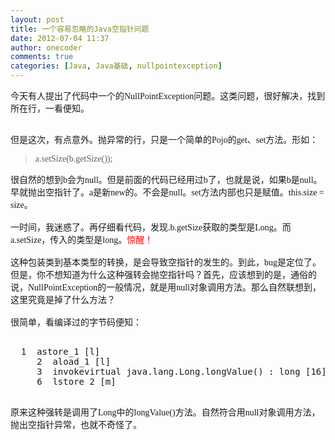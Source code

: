 ```yaml
---
layout: post
title: 一个容易忽略的Java空指针问题
date: 2012-07-04 11:37
author: onecoder
comments: true
categories: [Java, Java基础, nullpointexception]
---
```

<span style="font-family: Tahoma; font-size: 14px; ">今天有人提出了代码中一个的NullPointException问题。这类问题，很好解决，找到所在行，一看便知。</span>
<div style="font-family: Tahoma; font-size: 14px; ">
	&nbsp;</div>
<div style="font-family: Tahoma; font-size: 14px; ">
	但是这次，有点意外。抛异常的行，只是一个简单的Pojo的get、set方法。形如：</div>
<blockquote>
	<div style="font-family: Tahoma; font-size: 14px; ">
		a.setSize(b.getSize());</div>
</blockquote>
<div style="font-family: Tahoma; font-size: 14px; ">
	<div>
		很自然的想到b会为null。但是前面的代码已经用过b了，也就是说，如果b是null。早就抛出空指针了。a是新new的。不会是null。set方法内部也只是赋值。this.size = size。</div>
	<div>
		&nbsp;</div>
	<div>
		一时间，我迷惑了。再仔细看代码，发现.b.getSize获取的类型是Long。而a.setSize，传入的类型是long。<font color="#ff0000">惊醒！</font></div>
	<div>
		&nbsp;</div>
	<div>
		这种包装类到基本类型的转换，是会导致空指针的发生的。到此，bug是定位了。但是，你不想知道为什么这种强转会抛空指针吗？首先，应该想到的是，通俗的说，NullPointException的一般情况，就是用null对象调用方法。那么自然联想到，这里究竟是掉了什么方法？</div>
	<div>
		&nbsp;</div>
	<div>
		很简单，看编译过的字节码便知：<br />
		<br />
		<pre class="brush:java;first-line:1;pad-line-numbers:true;highlight:null;collapse:false;">
  1  astore_1 [l]
     2  aload_1 [l]
     3  invokevirtual java.lang.Long.longValue() : long [16]
     6  lstore_2 [m]
</pre>
	</div>
	<br />
	原来这种强转是调用了Long中的longValue()方法。自然符合用null对象调用方法，抛出空指针异常，也就不奇怪了。</div>

